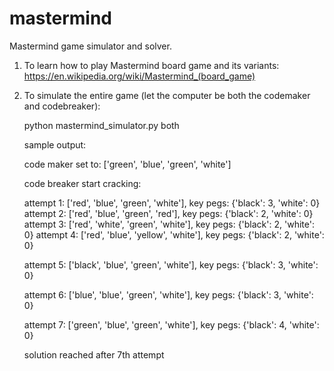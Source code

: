 # mastermind
Mastermind game simulator and solver.

  1. To learn how to play Mastermind board game and its variants: https://en.wikipedia.org/wiki/Mastermind_(board_game)
  2. To simulate the entire game (let the computer be both the codemaker and codebreaker):
     
     python mastermind_simulator.py both
     
     sample output:
     
      code maker set to: ['green', 'blue', 'green', 'white']
      
      code breaker start cracking:
      
      attempt 1: ['red', 'blue', 'green', 'white'], key pegs: {'black': 3, 'white': 0}
      attempt 2: ['red', 'blue', 'green', 'red'], key pegs: {'black': 2, 'white': 0}
      attempt 3: ['red', 'white', 'green', 'white'], key pegs: {'black': 2, 'white': 0}
      attempt 4: ['red', 'blue', 'yellow', 'white'], key pegs: {'black': 2, 'white': 0}
      
      attempt 5: ['black', 'blue', 'green', 'white'], key pegs: {'black': 3, 'white': 0}
      
      attempt 6: ['blue', 'blue', 'green', 'white'], key pegs: {'black': 3, 'white': 0}
      
      attempt 7: ['green', 'blue', 'green', 'white'], key pegs: {'black': 4, 'white': 0}
      
      solution reached after 7th attempt
      
